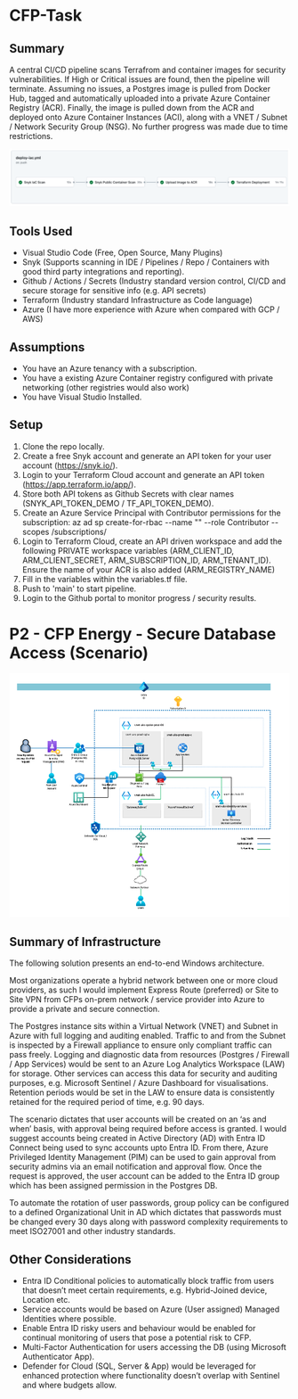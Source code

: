 # CFP-Task

## Summary
A central CI/CD pipeline scans Terrafrom and container images for security vulnerabilities. If High or Critical issues are found, then the pipeline will terminate. Assuming no issues, a Postgres image is pulled from Docker Hub, tagged and automatically uploaded into a private Azure Container Registry (ACR). Finally, the image is pulled down from the ACR and deployed onto Azure Container Instances (ACI), along with a VNET / Subnet / Network Security Group (NSG). No further progress was made due to time restrictions.

![Github pipeline](pipeline-img.png)

## Tools Used
- Visual Studio Code (Free, Open Source, Many Plugins)
- Snyk (Supports scanning in IDE / Pipelines / Repo / Containers with good third party integrations and reporting).
- Github / Actions / Secrets (Industry standard version control, CI/CD and secure storage for sensitive info (e.g. API secrets)
- Terraform (Industry standard Infrastructure as Code language)
- Azure (I have more experience with Azure when compared with GCP / AWS)

## Assumptions
- You have an Azure tenancy with a subscription.
- You have a existing Azure Container registry configured with private networking (other registries would also work)
- You have Visual Studio Installed.

## Setup
1. Clone the repo locally.
2. Create a free Snyk account and generate an API token for your user account (https://snyk.io/).
3. Login to your Terraform Cloud account and generate an API token (https://app.terraform.io/app/).
4. Store both API tokens as Github Secrets with clear names (SNYK_API_TOKEN_DEMO / TF_API_TOKEN_DEMO).
5. Create an Azure Service Principal with Contributor permissions for the subscription: az ad sp create-for-rbac --name "<your-sp-name>" --role Contributor --scopes /subscriptions/<your-subscription-id>
6. Login to Terraform Cloud, create an API driven workspace and add the following PRIVATE workspace variables (ARM_CLIENT_ID, ARM_CLIENT_SECRET, ARM_SUBSCRIPTION_ID, ARM_TENANT_ID). Ensure the name of your ACR is also added (ARM_REGISTRY_NAME)
7.  Fill in the variables within the variables.tf file.
8.  Push to 'main' to start pipeline.
9.  Login to the Github portal to monitor progress / security results.



# P2 - CFP Energy - Secure Database Access (Scenario)

![High Level Design](azure-hld-design.png)

## Summary of Infrastructure
The following solution presents an end-to-end Windows architecture.

Most organizations operate a hybrid network between one or more cloud providers, as such I would implement Express Route (preferred) or Site to Site VPN from CFPs on-prem network / service provider into Azure to provide a private and secure connection.

The Postgres instance sits within a Virtual Network (VNET) and Subnet in Azure with full logging and auditing enabled. Traffic to and from the Subnet is inspected by a Firewall appliance to ensure only compliant traffic can pass freely. Logging and diagnostic data from resources (Postgres / Firewall / App Services) would be sent to an Azure Log Analytics Workspace (LAW) for storage. Other services can access this data for security and auditing purposes, e.g. Microsoft Sentinel / Azure Dashboard for visualisations. Retention periods would be set in the LAW to ensure data is consistently retained for the required period of time, e.g. 90 days.

The scenario dictates that user accounts will be created on an ‘as and when’ basis, with approval being required before access is granted. I would suggest accounts being created in Active Directory (AD) with Entra ID Connect being used to sync accounts upto Entra ID. From there, Azure Privileged Identity Management (PIM) can be used to gain approval from security admins via an email notification and approval flow. Once the request is approved, the user account can be added to the Entra ID group which has been assigned permission in the Postgres DB. 

To automate the rotation of user passwords, group policy can be configured to a defined Organizational Unit in AD which dictates that passwords must be changed every 30 days along with password complexity requirements to meet ISO27001 and other industry standards. 

## Other Considerations
- Entra ID Conditional policies to automatically block traffic from users that doesn’t meet certain requirements, e.g. Hybrid-Joined device, Location etc.
- Service accounts would be based on Azure (User assigned) Managed Identities where possible.
- Enable Entra ID risky users and behaviour would be enabled for continual monitoring of users that pose a potential risk to CFP.
- Multi-Factor Authentication for users accessing the DB (using Microsoft Authenticator App).
- Defender for Cloud (SQL, Server & App) would be leveraged for enhanced protection where functionality doesn’t overlap with Sentinel and where budgets allow.